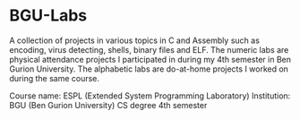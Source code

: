 # BGU-Labs

A collection of projects in various topics in C and Assembly such as encoding, virus detecting, shells, binary files and ELF.
The numeric labs are physical attendance projects I participated in during my 4th semester in Ben Gurion University.
The alphabetic labs are do-at-home projects I worked on during the same course.

Course name: ESPL (Extended System Programming Laboratory)
Institution: BGU (Ben Gurion University)
CS degree 4th semester
